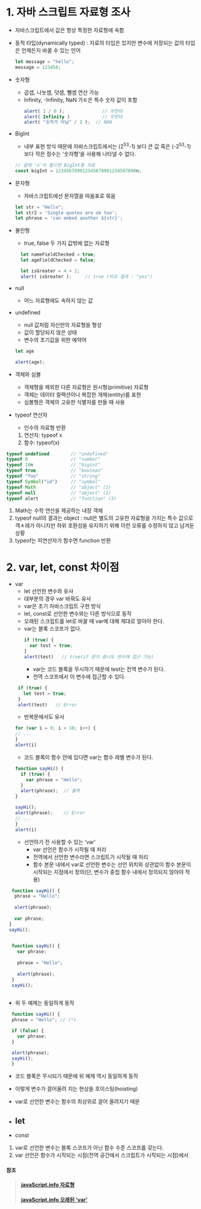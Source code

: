 # 1. 자바 스크립트 자료형 조사
- 자바스크립트에서 값은 항상 특정한 자료형에 속함
- 동적 타입(dynamically typed) : 자료의 타입은 있지만 변수에 저장되는 값의 타입은 언제든지 바꿀 수 있는 언어
  ```javascript
  let message = "hello";
  message = 123456;
  ```
- 숫자형
  - 곱셉, 나눗셈, 덧셈, 뺄셈 연산 가능
  - Infinity, -Infinity, NaN 가ㅌ은 특수 숫자 값이 포함
    ```JAVASCRIPT
    alert( 1 / 0 );              // 무한대
    alert( Infinity )            // 무한대
    alert( "숫자가 아님" / 2 );  // NAN
    ```
- BigInt
  - 내부 표현 방식 때문에 자바스크립트에서는 (2<sup>53</sup>-1) 보다 큰 값 혹은  (-2<sup>53</sup>-1) 보다 작은 정수는 '숫자형'을 사용해 나타낼 수 없다.
  ```javascript
  // 끝에 'n'이 붙으면 BigInt형 자료
  const bigInt = 123456789012345678901234567890n;
  ```

- 문자형
  - 자바스크립트에선 문자열을 따옴표로 묶음
  ```javascript
  let str = "Hello";
  let str2 = 'Single quotes are ok too';
  let phrase = 'can embed another ${str}';
  ```

- 불린형
  - true, false 두 가지 값밖에 없는 자료형
  ```javascript
    let nameFieldChecked = true;
    let ageFieldChecked = false;

    let isGreater = 4 > 1;
    alert( isGreater );     // true (비교 결과 : "yes")
  ```

- null
  - 어느 자료형에도 속하지 않는 값

- undefined
  - null 값처럼 자신만의 자료형을 형성
  - 값이 할당되지 않은 상태
  - 변수의 초기값을 위한 예약어

  ```javascript
  let age

  alert(age);
  ```

- 객체와 심볼
  - 객체형을 제외한 다른 자료형은 원시형(primitive) 자료형
  - 객체는 데이터 컬랙션이나 복잡한 개체(entity)를 표현
  - 심볼형은 객체의 고유한 식별자를 만들 때 사용

- typeof 연산자
  - 인수의 자료형 반환
  1. 연산자: typeof x
  2. 함수: typeof(x)

```javascript
typeof undefined        // "undefined"
typeof 0                // "number"
typeof 10n              // "bigint"
typeof true             // "boolean"
typeof "foo"            // "string"
typeof Symbol("id")     // "symbol"
typeof Math             // "object" (1)
typeof null             // "object" (2)
typeof alert            // "function" (3)
```
1. Math는 수학 연산을 제공하는 내장 객체
2. typeof null의 결과는 object : null은 별도의 고유한 자료형을 가지는 특수 값으로 객ㅊ레가 아니지만 하위 호환성을 유지하기 위해 이런 오류를 수정하지 않고 남겨둔 상황
3. typeof는 피연산자가 함수면 function 반환


# 2. var, let, const 차이점

- var
  - let 선언한 변수와 유사
  - 대부분의 경우 var 바꿔도 유사
  - var은 초기 자바스크립트 구현 방식
  - let, const로 선언한 변수와는 다른 방식으로 동작
  - 오래된 스크립트를 let로 바꿀 때 var에 대해 제대로 알아야 한다.
  - var는 블록 스코프가 없다.
    ```Javascript
    if (true) {
      var test = true;
    }
    alert(test)   // true(if 문이 끝나도 변수에 접근 가능)
    ```
    - var는 코드 블록을 무시하기 때문에 test는 전역 변수가 된다.
    - 전역 스코프에서 이 변수에 접근할 수 있다.
   ```Javascript
    if (true) {
      let test = true;
    }
    alert(test)   // Error
    ``` 
    - 반복문에서도 유사
    ```Javascript
    for (var i = 0; i < 10; i++) {
    // ...
    }
    alert(i)
    ``` 
    - 코드 블록이 함수 안에 있다면 var는 함수 레벨 변수가 된다.
    ```Javascript
    function sayHi() {
      if (true) { 
        var phrase = "Hello";
      }
      alert(phrase);  // 출력
    }
    
    sayHi();
    alert(phrase);    // Error
    // ...
    }
    alert(i)
    ``` 
  - 선언하기 전 사용할 수 있는 'var'
    - var 선언은 함수가 시작될 때 처리
    - 전역에서 선언한 변수라면 스크립트가 시작될 때 처리
    - 함수 본문 내에서 var로 선언한 변수는 선언 위치와 상관없이 함수 본문이 시작되는 지점에서 정의(단, 변수가 중첩 함수 내에서 정의되지 않아야 적용)
 ```javascript
   function sayHi() {
    phrase = "Hello";
    
    alert(phrase);
    
    var phrase;
  }
  sayHi();
  
```
  
```javascript
  function sayHi() {
    var phrase;
    
    phrase = "Hello";
    
    alert(phrase);
  }
  sayHi();
  
```
- 위 두 예제는 동일하게 동작
  
```javascript
  function sayHi() {
  phrase = "Hello"; // (*)

  if (false) {
    var phrase;
  }

  alert(phrase);
  sayHi();
  }
```
- 코드 블록은 무시되기 때문에 위 예제 역시 동일하게 동작
- 이렇게 변수가 끌어올려 지는 현상을 호이스팅(hoisting)
- var로 선언한 변수는 함수의 최상위로 끌어 올려지기 때문

- let
  -   
- const

1. var로 선언한 변수는 블록 스코프가 아닌 함수 수준 스코프를 갖는다.
2. var 선언은 함수가 시작되는 시점(전역 공간에서 스크립트가 시작되는 시점)에서 

#### 참조
>#### [javaScript.info 자료형](https://ko.javascript.info/types)
>#### [javaScript.info 오래된 'var'](https://ko.javascript.info/var)
